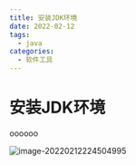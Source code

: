 ```yaml
---
title: 安装JDK环境
date: 2022-02-12
tags:
  - java
categories:
  - 软件工具
---
```


# 安装JDK环境
oooooo

![image-20220212224504995](https://gitee.com/1314zhao/md-img/raw/master/img/image-20220212224504995.png)